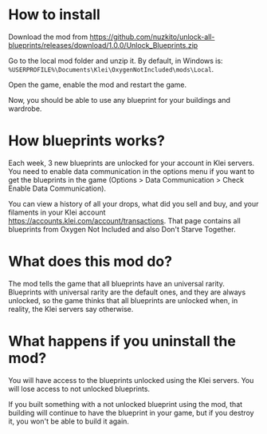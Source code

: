 # How to install
Download the mod from https://github.com/nuzkito/unlock-all-blueprints/releases/download/1.0.0/Unlock_Blueprints.zip

Go to the local mod folder and unzip it. By default, in Windows is: `%USERPROFILE%\Documents\Klei\OxygenNotIncluded\mods\Local`.

Open the game, enable the mod and restart the game.

Now, you should be able to use any blueprint for your buildings and wardrobe.

# How blueprints works?
Each week, 3 new blueprints are unlocked for your account in Klei servers. You need to enable data communication in the options menu if you want to get the blueprints in the game (Options > Data Communication > Check Enable Data Communication).

You can view a history of all your drops, what did you sell and buy, and your filaments in your Klei account https://accounts.klei.com/account/transactions. That page contains all blueprints from Oxygen Not Included and also Don't Starve Together.

# What does this mod do?
The mod tells the game that all blueprints have an universal rarity. Blueprints with universal rarity are the default ones, and they are always unlocked, so the game thinks that all blueprints are unlocked when, in reality, the Klei servers say otherwise.

# What happens if you uninstall the mod?
You will have access to the blueprints unlocked using the Klei servers. You will lose access to not unlocked blueprints.

If you built something with a not unlocked blueprint using the mod, that building will continue to have the blueprint in your game, but if you destroy it, you won't be able to build it again.
